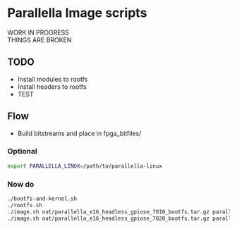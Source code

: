 # Parallella Image scripts

WORK IN PROGRESS  
THINGS ARE BROKEN  

## TODO

- Install modules to rootfs
- Install headers to rootfs
- TEST

## Flow

- Build bitstreams and place in fpga_bitfiles/  

### Optional

```sh
export PARALLELLA_LINUX=/path/to/parallella-linux
```

### Now do

```sh
./bootfs-and-kernel.sh
./rootfs.sh
./image.sh out/parallella_e16_headless_gpiose_7010_bootfs.tar.gz parallella_e16_headless_gpiose_7010.img
./image.sh out/parallella_e16_headless_gpiose_7020_bootfs.tar.gz parallella_e16_headless_gpiose_7020.img
```
